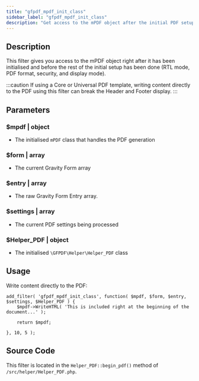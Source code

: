 ```yaml
---
title: "gfpdf_mpdf_init_class"
sidebar_label: "gfpdf_mpdf_init_class"
description: "Get access to the mPDF object after the initial PDF setup code has finished running, and before the template HTML has been generated/loaded."
---
```


## Description 

This filter gives you access to the mPDF object right after it has been initialised and before the rest of the initial setup has been done (RTL mode, PDF format, security, and display mode).

:::caution
If using a Core or Universal PDF template, writing content directly to the PDF using this filter can break the Header and Footer display. 
:::

## Parameters 

### $mpdf | object
*  The initialised `mPDF` class that handles the PDF generation

### $form | array
*  The current Gravity Form array

### $entry | array 
*  The raw Gravity Form Entry array.

### $settings | array
*  The current PDF settings being processed

### $Helper_PDF | object
*  The initialised `\GFPDF\Helper\Helper_PDF` class

## Usage 

Write content directly to the PDF:

``` 
add_filter( 'gfpdf_mpdf_init_class', function( $mpdf, $form, $entry, $settings, $Helper_PDF ) {
    $mpdf->WriteHTML( 'This is included right at the beginning of the document...' );

	return $mpdf;

}, 10, 5 );
```

## Source Code 

This filter is located in the `Helper_PDF::begin_pdf()` method of `/src/helper/Helper_PDF.php`.
